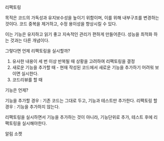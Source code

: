 리팩토링

목적은 코드의 가독성과 유지보수성을 높이기 위함이며, 이를 위해 내부구조를 변경하는 것이다.
코드 중복을 제거하고, 수정 용이성을 향상시킬 수 있다.

이는 기능은 유지하고 읽기 좋고 지속적인 관리가 편하게 만들어준다.
성능을 최적화 하는 것과는 다른 개념이다.

그렇다면 언제 리팩토링을 실시할까?

1. 유사한 내용이 세 번 이상 반복될 때 상황을 고려하여 리팩토링을 결정
2. 새로운 기능을 추가할 때 - 현재 작성된 코드에서 새로운 기능을 추가하기 어려워 보이면 실시한다.
3. 코드리뷰를 할 때

기능은 언제?

기능을 추가할 경우 : 기존 코드는 그대로 두고, 기능과 테스트만 추가한다.
리팩토링 할 경우 : 기능을 추가하지 않는다.

리팩토링을 실시하면서 기능을 추가하는 것이 아니라, 기능단위로 추가, 테스트 후에 리팩토링을 실시해야한다.

알림
소켓
